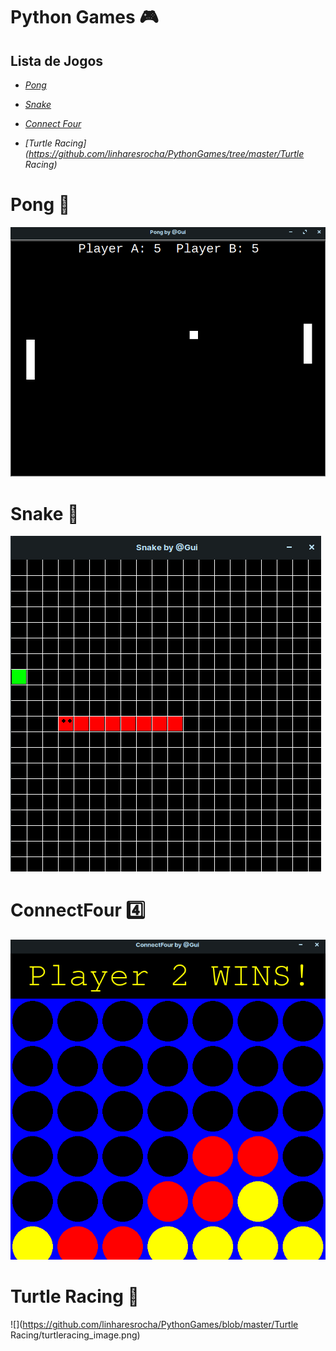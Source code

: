# 					Python Games :video_game:



## 									**Lista de Jogos**

* _[Pong](https://github.com/linharesrocha/PythonGames/tree/master/Ping-Pong)_

* _[Snake](https://github.com/linharesrocha/PythonGames/tree/master/Snake)_

* _[Connect Four](https://github.com/linharesrocha/PythonGames/tree/master/ConnectFour)_

* _[Turtle Racing](https://github.com/linharesrocha/PythonGames/tree/master/Turtle Racing)_

  


# 								Pong :ping_pong:

![](https://github.com/linharesrocha/PythonGames/blob/master/Ping-Pong/pong_image.png)



# 								Snake :snake:

![](https://github.com/linharesrocha/PythonGames/blob/master/Snake/snake_image.png)



# ConnectFour :four:

![](https://github.com/linharesrocha/PythonGames/blob/master/ConnectFour/connectfour_image.png)



# Turtle Racing :turtle:

![](https://github.com/linharesrocha/PythonGames/blob/master/Turtle Racing/turtleracing_image.png)

